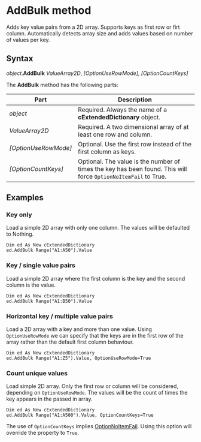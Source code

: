 # AddBulk method
Adds key value pairs from a 2D array. Supports keys as first row or firt column. Automatically detects array size and adds values based on number of values per key.

## Syntax
_object_.**AddBulk** _ValueArray2D_, _[OptionUseRowMode]_, _[OptionCountKeys]_

The **AddBulk** method has the following parts:

Part | Description
--------- | ----------
_object_ | Required. Always the name of a **cExtendedDictionary** object.
_ValueArray2D_ | Required. A two dimensional array of at least one row and column.
_[OptionUseRowMode]_ | Optional. Use the first row instead of the first column as keys.
_[OptionCountKeys]_ | Optional. The value is the number of times the key has been found. This will force `OptionNoItemFail` to True.

## Examples
### Key only
Load a simple 2D array with only one column. The values will be defaulted to Nothing.
```vba
Dim ed As New cExtendedDictionary
ed.AddBulk Range("A1:A50").Value
```

### Key / single value pairs
Load a simple 2D array where the first column is the key and the second column is the value.

```vba
Dim ed As New cExtendedDictionary
ed.AddBulk Range("A1:B50").Value
```

### Horizontal key / multiple value pairs
Load a 2D array with a key and more than one value. Using `OptionUseRowMode` we can specify that the keys are in the first row of the
array rather than the default first column behaviour.

```vba
Dim ed As New cExtendedDictionary
ed.AddBulk Range("A1:Z5").Value, OptionUseRowMode=True
```

### Count unique values
Load simple 2D array. Only the first row or column will be considered, depending on `OptionUseRowMode`. The values will be the count of times the key
appears in the passed in array.

```vba
Dim ed As New cExtendedDictionary
ed.AddBulk Range("A1:A500").Value, OptionCountKeys=True
```

The use of `OptionCountKeys` implies [OptionNoItemFail](./ObjectReference/Properties/OptionNoItemFail.md). Using this option will override the property to `True`.